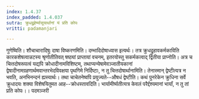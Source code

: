 ```yaml
---
index: 1.4.37
index_padded: 1.4.037
sutra: क्रुधद्रुहेर्ष्यासूयार्थानां यं प्रति कोपः
vritti: padamanjari

---
```

गुणेष्विति। शौचाचारादिषुः दाषा विष्करणमिति। दम्भादिदोषाध्यास इत्यर्थः। तत्र क्रुधद्रुहावकर्मकाविति कारकशेषत्वान्नटस्य श्रृणोतीतिवत् षष्ठ्यां प्राप्तायां वचनम्, इतरयोस्तु सकर्मकत्वाद् द्वितीया प्राप्नोति। अत्र च चित्तदोषरूपत्वं यद्यपि क्रोधादीनामविशिष्टम्, तथाप्यन्येषामेवञ्जातीयकानां द्वेषादीनामग्रहणार्थमवान्तरभेदविवक्षया पृथगिमे निर्दिष्टाः, न तु चित्तदोषार्थानामिति। तेनास्मान् द्वेष्टीत्यत्र न भवति, अनभिनन्दनं ह्यस्यार्थः। तथा चाचेतनेष्वपि प्रयुज्यते--औषधं द्वेष्टीति। कथं पुनरेकेन क्रुधिना सर्वे क्रुधादयः शक्या विशेषयितुमत आह--क्रोधस्तावदिति। भार्यामीर्ष्यतीत्यत्र केवलं परैर्द्दश्यमानां भार्यां, न तु तां प्रति कोपः।।
पदमञ्जरी